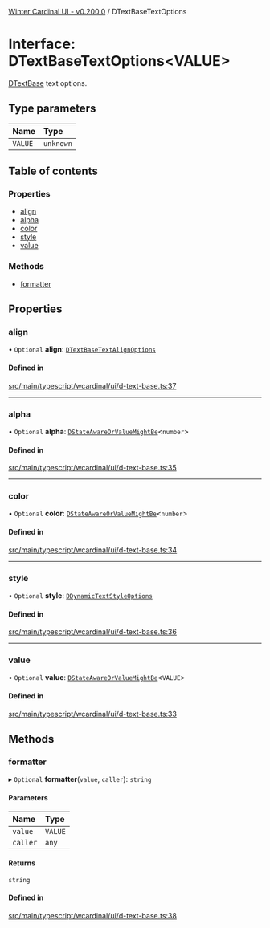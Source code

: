 [Winter Cardinal UI - v0.200.0](../index.md) / DTextBaseTextOptions

# Interface: DTextBaseTextOptions<VALUE\>

[DTextBase](../classes/DTextBase.md) text options.

## Type parameters

| Name | Type |
| :------ | :------ |
| `VALUE` | `unknown` |

## Table of contents

### Properties

- [align](DTextBaseTextOptions.md#align)
- [alpha](DTextBaseTextOptions.md#alpha)
- [color](DTextBaseTextOptions.md#color)
- [style](DTextBaseTextOptions.md#style)
- [value](DTextBaseTextOptions.md#value)

### Methods

- [formatter](DTextBaseTextOptions.md#formatter)

## Properties

### align

• `Optional` **align**: [`DTextBaseTextAlignOptions`](DTextBaseTextAlignOptions.md)

#### Defined in

[src/main/typescript/wcardinal/ui/d-text-base.ts:37](https://github.com/winter-cardinal/winter-cardinal-ui/blob/v0.200.0/src/main/typescript/wcardinal/ui/d-text-base.ts#L37)

___

### alpha

• `Optional` **alpha**: [`DStateAwareOrValueMightBe`](../index.md#dstateawareorvaluemightbe)<`number`\>

#### Defined in

[src/main/typescript/wcardinal/ui/d-text-base.ts:35](https://github.com/winter-cardinal/winter-cardinal-ui/blob/v0.200.0/src/main/typescript/wcardinal/ui/d-text-base.ts#L35)

___

### color

• `Optional` **color**: [`DStateAwareOrValueMightBe`](../index.md#dstateawareorvaluemightbe)<`number`\>

#### Defined in

[src/main/typescript/wcardinal/ui/d-text-base.ts:34](https://github.com/winter-cardinal/winter-cardinal-ui/blob/v0.200.0/src/main/typescript/wcardinal/ui/d-text-base.ts#L34)

___

### style

• `Optional` **style**: [`DDynamicTextStyleOptions`](DDynamicTextStyleOptions.md)

#### Defined in

[src/main/typescript/wcardinal/ui/d-text-base.ts:36](https://github.com/winter-cardinal/winter-cardinal-ui/blob/v0.200.0/src/main/typescript/wcardinal/ui/d-text-base.ts#L36)

___

### value

• `Optional` **value**: [`DStateAwareOrValueMightBe`](../index.md#dstateawareorvaluemightbe)<`VALUE`\>

#### Defined in

[src/main/typescript/wcardinal/ui/d-text-base.ts:33](https://github.com/winter-cardinal/winter-cardinal-ui/blob/v0.200.0/src/main/typescript/wcardinal/ui/d-text-base.ts#L33)

## Methods

### formatter

▸ `Optional` **formatter**(`value`, `caller`): `string`

#### Parameters

| Name | Type |
| :------ | :------ |
| `value` | `VALUE` |
| `caller` | `any` |

#### Returns

`string`

#### Defined in

[src/main/typescript/wcardinal/ui/d-text-base.ts:38](https://github.com/winter-cardinal/winter-cardinal-ui/blob/v0.200.0/src/main/typescript/wcardinal/ui/d-text-base.ts#L38)
